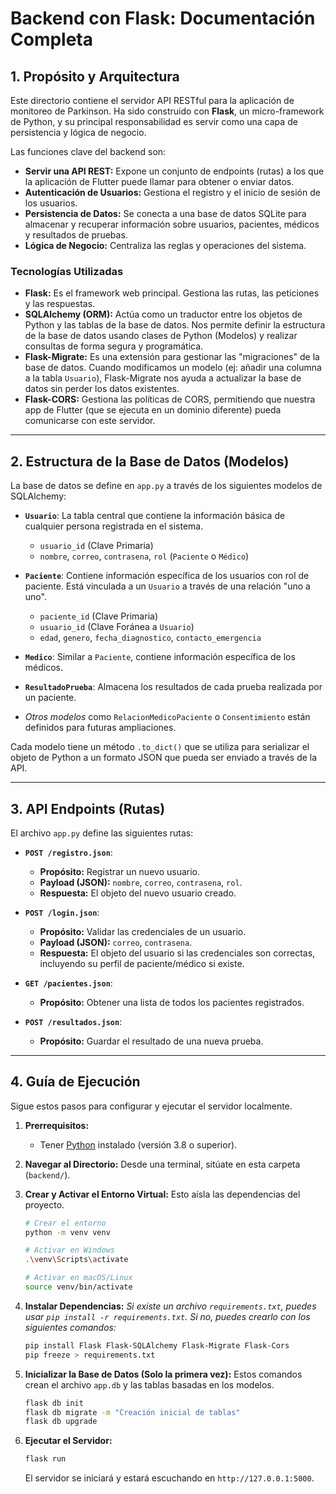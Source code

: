 # Backend con Flask: Documentación Completa

## 1. Propósito y Arquitectura

Este directorio contiene el servidor API RESTful para la aplicación de monitoreo de Parkinson. Ha sido construido con **Flask**, un micro-framework de Python, y su principal responsabilidad es servir como una capa de persistencia y lógica de negocio.

Las funciones clave del backend son:

-   **Servir una API REST:** Expone un conjunto de endpoints (rutas) a los que la aplicación de Flutter puede llamar para obtener o enviar datos.
-   **Autenticación de Usuarios:** Gestiona el registro y el inicio de sesión de los usuarios.
-   **Persistencia de Datos:** Se conecta a una base de datos SQLite para almacenar y recuperar información sobre usuarios, pacientes, médicos y resultados de pruebas.
-   **Lógica de Negocio:** Centraliza las reglas y operaciones del sistema.

### Tecnologías Utilizadas

-   **Flask:** Es el framework web principal. Gestiona las rutas, las peticiones y las respuestas.
-   **SQLAlchemy (ORM):** Actúa como un traductor entre los objetos de Python y las tablas de la base de datos. Nos permite definir la estructura de la base de datos usando clases de Python (Modelos) y realizar consultas de forma segura y programática.
-   **Flask-Migrate:** Es una extensión para gestionar las "migraciones" de la base de datos. Cuando modificamos un modelo (ej: añadir una columna a la tabla `Usuario`), Flask-Migrate nos ayuda a actualizar la base de datos sin perder los datos existentes.
-   **Flask-CORS:** Gestiona las políticas de CORS, permitiendo que nuestra app de Flutter (que se ejecuta en un dominio diferente) pueda comunicarse con este servidor.

---

## 2. Estructura de la Base de Datos (Modelos)

La base de datos se define en `app.py` a través de los siguientes modelos de SQLAlchemy:

-   **`Usuario`**: La tabla central que contiene la información básica de cualquier persona registrada en el sistema.
    -   `usuario_id` (Clave Primaria)
    -   `nombre`, `correo`, `contrasena`, `rol` (`Paciente` o `Médico`)

-   **`Paciente`**: Contiene información específica de los usuarios con rol de paciente. Está vinculada a un `Usuario` a través de una relación "uno a uno".
    -   `paciente_id` (Clave Primaria)
    -   `usuario_id` (Clave Foránea a `Usuario`)
    -   `edad`, `genero`, `fecha_diagnostico`, `contacto_emergencia`

-   **`Medico`**: Similar a `Paciente`, contiene información específica de los médicos.

-   **`ResultadoPrueba`**: Almacena los resultados de cada prueba realizada por un paciente.

-   *Otros modelos* como `RelacionMedicoPaciente` o `Consentimiento` están definidos para futuras ampliaciones.

Cada modelo tiene un método `.to_dict()` que se utiliza para serializar el objeto de Python a un formato JSON que pueda ser enviado a través de la API.

---

## 3. API Endpoints (Rutas)

El archivo `app.py` define las siguientes rutas:

-   **`POST /registro.json`**: 
    -   **Propósito:** Registrar un nuevo usuario. 
    -   **Payload (JSON):** `nombre`, `correo`, `contrasena`, `rol`.
    -   **Respuesta:** El objeto del nuevo usuario creado.

-   **`POST /login.json`**:
    -   **Propósito:** Validar las credenciales de un usuario.
    -   **Payload (JSON):** `correo`, `contrasena`.
    -   **Respuesta:** El objeto del usuario si las credenciales son correctas, incluyendo su perfil de paciente/médico si existe.

-   **`GET /pacientes.json`**: 
    -   **Propósito:** Obtener una lista de todos los pacientes registrados.

-   **`POST /resultados.json`**: 
    -   **Propósito:** Guardar el resultado de una nueva prueba.

---

## 4. Guía de Ejecución

Sigue estos pasos para configurar y ejecutar el servidor localmente.

1.  **Prerrequisitos:**
    -   Tener [Python](https://www.python.org/downloads/) instalado (versión 3.8 o superior).

2.  **Navegar al Directorio:**
    Desde una terminal, sitúate en esta carpeta (`backend/`).

3.  **Crear y Activar el Entorno Virtual:**
    Esto aísla las dependencias del proyecto.
    ```sh
    # Crear el entorno
    python -m venv venv

    # Activar en Windows
    .\venv\Scripts\activate

    # Activar en macOS/Linux
    source venv/bin/activate
    ```

4.  **Instalar Dependencias:**
    *Si existe un archivo `requirements.txt`, puedes usar `pip install -r requirements.txt`. Si no, puedes crearlo con los siguientes comandos:*
    ```sh
    pip install Flask Flask-SQLAlchemy Flask-Migrate Flask-Cors
    pip freeze > requirements.txt
    ```

5.  **Inicializar la Base de Datos (Solo la primera vez):**
    Estos comandos crean el archivo `app.db` y las tablas basadas en los modelos.
    ```sh
    flask db init
    flask db migrate -m "Creación inicial de tablas"
    flask db upgrade
    ```

6.  **Ejecutar el Servidor:**
    ```sh
    flask run
    ```
    El servidor se iniciará y estará escuchando en `http://127.0.0.1:5000`.
